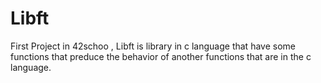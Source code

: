 # Libft
First Project in 42schoo , Libft is library in c language that have some functions that preduce the behavior of another functions that are in the c language.
